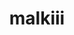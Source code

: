 ---
title: malkiii
github: https://github.com/malkiii
mode: dark
transition: 1s
score: 82.2
archetype:
- Game
---